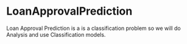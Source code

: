 # LoanApprovalPrediction
Loan Approval Prediction is a is a classification problem so we will do Analysis and use Classification models.
